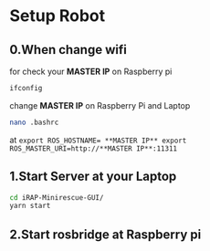 # Setup Robot
## 0.When change wifi 
for check your **MASTER IP** on Raspberry pi
  ```bash
  ifconfig
  ```
  change **MASTER IP** on Raspberry Pi and Laptop
  ```bash
  nano .bashrc
  ```
  at
  `export ROS_HOSTNAME= **MASTER IP**
export ROS_MASTER_URI=http://**MASTER IP**:11311`

## 1.Start Server at your Laptop

  ```bash
  cd iRAP-Minirescue-GUI/
  yarn start
  ```
## 2.Start rosbridge at Raspberry pi
